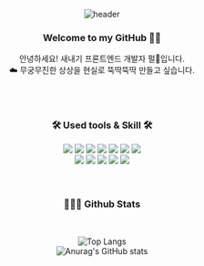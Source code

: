 <div align="center">
  
  ![header](https://capsule-render.vercel.app/api?type=waving&color=f6d6d2&text=Pearl's%20GitHub🫧&fontColor=344d70&animation=twinkling&fontAlignY=70&fontSize=50)

  
  ### Welcome to my GitHub 👋🏻
  안녕하세요! 새내기 프론트엔드 개발자 펄🫧입니다.   
  ☁️ 무궁무진한 상상을 현실로 뚝딱뚝딱 만들고 싶습니다.
  
   <br/>
   <br/>

   ###  🛠️ Used tools & Skill 🛠️
   <img src="https://img.shields.io/badge/Next.js-000000?style=for-the-badge&logo=Next.js&logoColor=white"/>
   <img src="https://img.shields.io/badge/React-61DAFB?style=for-the-badge&logo=React&logoColor=white"/>
   <img src="https://img.shields.io/badge/JavaScript-F7DF1E?style=for-the-badge&logo=JavaScript&logoColor=white"/>
  <img src="https://img.shields.io/badge/HTML5-E34F26?style=for-the-badge&logo=html5&logoColor=white"/>
  <img src="https://img.shields.io/badge/CSS3-1572B6?style=for-the-badge&logo=css3&logoColor=white"/>
  <img src="https://img.shields.io/badge/Swift-F05138?style=for-the-badge&logo=swift&logoColor=white"/>
  <img src="https://img.shields.io/badge/JAVA-007396?style=for-the-badge&logo=java&logoColor=white">    
  
  <br/>
  
  <img src="https://img.shields.io/badge/MongoDB-47A248?style=for-the-badge&logo=MongoDB&logoColor=white"/>
  <img src="https://img.shields.io/badge/PostgreSQL-4169E1?style=for-the-badge&logo=PostgreSQL&logoColor=white"/>
  <img src="https://img.shields.io/badge/Prisma-2D3748?style=for-the-badge&logo=Prisma&logoColor=white"/>
  <img src="https://img.shields.io/badge/git-F05032?style=for-the-badge&logo=git&logoColor=white"/>
  <img src="https://img.shields.io/badge/github-181717?style=for-the-badge&logo=github&logoColor=white">
  
  
   <br/>
   <br/>
   <br/>

   ### 👩🏻‍💻 Github Stats
 
  <br/>
  
  ![Top Langs](https://github-readme-stats.vercel.app/api/top-langs/?username=jyubong&layout=compact&title_color=ea9999)   
    ![Anurag's GitHub stats](https://github-readme-stats.vercel.app/api?username=jyubong&show_icons=true&title_color=ea9999&icon_color=552b3c&include_all_commits=true)

</div>
